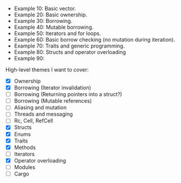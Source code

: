 - Example 10: Basic vector.
- Example 20: Basic ownership.
- Example 30: Borrowing.
- Example 40: Mutable borrowing.
- Example 50: Iterators and for loops.
- Example 60: Basic borrow checking (no mutation during iteration).
- Example 70: Traits and generic programming.
- Example 80: Structs and operator overloading
- Example 90: 

High-level themes I want to cover:

- [x] Ownership
- [x] Borrowing (Iterator invalidation)
- [ ] Borrowing (Returning pointers into a struct?)
- [ ] Borrowing (Mutable references)
- [ ] Aliasing and mutation
- [ ] Threads and messaging
- [ ] Rc, Cell, RefCell
- [x] Structs
- [x] Enums
- [x] Traits
- [x] Methods
- [ ] Iterators
- [x] Operator overloading
- [ ] Modules
- [ ] Cargo
